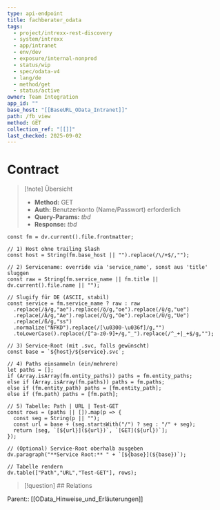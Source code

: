 ```yaml
---
type: api-endpoint
title: fachberater_odata
tags:
  - project/intrexx-rest-discovery
  - system/intrexx
  - app/intranet
  - env/dev
  - exposure/internal-nonprod
  - status/wip
  - spec/odata-v4
  - lang/de
  - method/get
  - status/active
owner: Team Integration
app_id: ""
base_host: "[[BaseURL_OData_Intranet]]"
path: /fb_view
method: GET
collection_ref: "[[]]"
last_checked: 2025-09-02
---
```



#  Contract

> [!note] Übersicht
> - **Method:** GET
> - **Auth:** Benutzerkonto (Name/Passwort) erforderlich
> - **Query-Params:** _tbd_
> - **Response:** _tbd_


```dataviewjs
const fm = dv.current().file.frontmatter;

// 1) Host ohne trailing Slash
const host = String(fm.base_host || "").replace(/\/+$/,"");

// 2) Servicename: override via 'service_name', sonst aus 'title' sluggen
const raw = String(fm.service_name || fm.title || dv.current().file.name || "");

// Slugify für DE (ASCII, stabil)
const service = fm.service_name ? raw : raw
  .replace(/ä/g,"ae").replace(/ö/g,"oe").replace(/ü/g,"ue")
  .replace(/Ä/g,"Ae").replace(/Ö/g,"Oe").replace(/Ü/g,"Ue")
  .replace(/ß/g,"ss")
  .normalize("NFKD").replace(/[\u0300-\u036f]/g,"")
  .toLowerCase().replace(/[^a-z0-9]+/g,"_").replace(/^_+|_+$/g,"");

// 3) Service-Root (mit .svc, falls gewünscht)
const base = `${host}/${service}.svc`;

// 4) Paths einsammeln (ein/mehrere)
let paths = [];
if (Array.isArray(fm.entity_paths)) paths = fm.entity_paths;
else if (Array.isArray(fm.paths)) paths = fm.paths;
else if (fm.entity_path) paths = [fm.entity_path];
else if (fm.path) paths = [fm.path];

// 5) Tabelle: Path | URL | Test-GET
const rows = (paths || []).map(p => {
  const seg = String(p || "");
  const url = base + (seg.startsWith("/") ? seg : "/" + seg);
  return [seg, `[${url}](${url})`, `[GET](${url})`];
});

// (Optional) Service-Root oberhalb ausgeben
dv.paragraph("**Service Root:** " + `[${base}](${base})`);

// Tabelle rendern
dv.table(["Path","URL","Test-GET"], rows);

```

> [!question] ## Relations

Parent:: [[OData_Hinweise_und_Erläuterungen]]